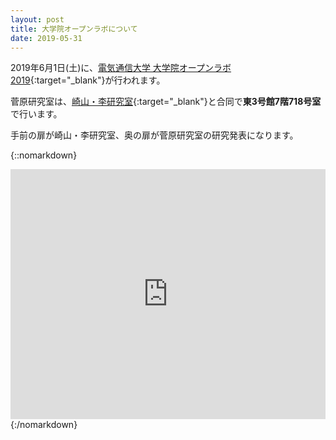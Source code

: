 ```yaml
---
layout: post
title: 大学院オープンラボについて
date: 2019-05-31
---
```


2019年6月1日(土)に、[電気通信大学 大学院オープンラボ2019](https://www.uec.ac.jp/openlab/){:target="_blank"}が行われます。

菅原研究室は、[崎山・李研究室](http://sakiyama-lab.jp/){:target="_blank"}と合同で**東3号館7階718号室**で行います。

手前の扉が崎山・李研究室、奥の扉が菅原研究室の研究発表になります。

{::nomarkdown}
<iframe src="https://www.google.com/maps/embed?pb=!1m18!1m12!1m3!1d810.4464266663579!2d139.54308482922974!3d35.657650998762506!2m3!1f0!2f0!3f0!3m2!1i1024!2i768!4f13.1!3m3!1m2!1s0x0%3A0x0!2zMzXCsDM5JzI3LjUiTiAxMznCsDMyJzM3LjEiRQ!5e0!3m2!1sja!2sjp!4v1559273463760!5m2!1sja!2sjp" width=100% height="400" frameborder="0" style="border:0" allowfullscreen></iframe>
{:/nomarkdown}
